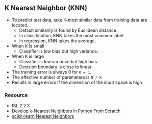 ## K Nearest Neighbor (KNN)

- To predict test data, take K-most similar data from training data are located.
    - Default similarity is found by Euclidean distance.
    - In classification, KNN takes the most common label
    - In regression, KNN takes the average.
- When K is small
    - Classifier is low bias but high variance.
- When K is large
    - Classifier is low variance but high bias.
    - Decision boundary is close to linear
- The training error is always 0 for `K = 1`.
- The effective number of parameters is `N / K`
- Results in large errors if the dimension of the input space is high

### Resource

- ISL 2.2.3
- [Develop k-Nearest Neighbors in Python From Scratch](https://machinelearningmastery.com/tutorial-to-implement-k-nearest-neighbors-in-python-from-scratch/)
- [scikit-learn Nearest Neighbors](https://scikit-learn.org/stable/modules/neighbors.html)
